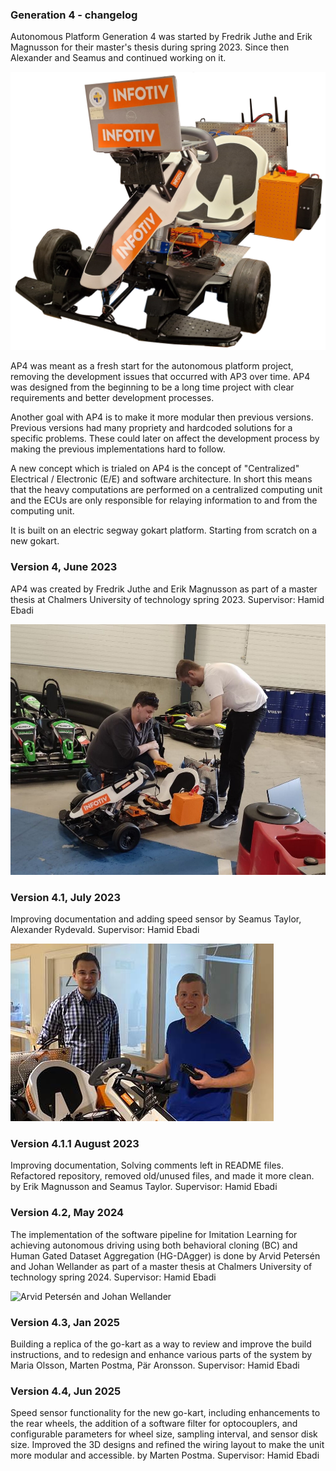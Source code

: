 ### Generation 4 - changelog

Autonomous Platform Generation 4 was started by Fredrik Juthe and Erik Magnusson for their master's thesis during spring 2023. Since then Alexander and Seamus and continued working on it.

![AP Generation 4](Resources/Pictures/front_view_transparent.png)

AP4 was meant as a fresh start for the autonomous platform project, removing the development issues that occurred with AP3 over time. AP4 was designed from the beginning to be a long time project with clear requirements and better development processes.

Another goal with AP4 is to make it more modular then previous versions. Previous versions had many propriety and hardcoded solutions for a specific problems. These could later on affect the development process by making the previous implementations hard to follow.

A new concept which is trialed on AP4 is the concept of "Centralized" Electrical / Electronic (E/E) and software architecture. In short this means that the heavy computations are performed on a centralized computing unit and the ECUs are only responsible for relaying information to and from the computing unit.

It is built on an electric segway gokart platform. Starting from scratch on a new gokart.

### Version 4, June 2023

AP4 was created by Fredrik Juthe and Erik Magnusson as part of a master thesis at Chalmers University of technology spring 2023. Supervisor: Hamid Ebadi

![Fredrik Juthe and Erik Magnusson](Resources/EM-FJ.jpeg)

### Version 4.1, July 2023

Improving documentation and adding speed sensor by
Seamus Taylor, Alexander Rydevald.  Supervisor: Hamid Ebadi

![Seamus Taylor and Alexander Rydevald](Resources/AR-ST.jpg)

### Version 4.1.1 August 2023

Improving documentation, Solving comments left in README files. Refactored repository, removed old/unused files, and made it more clean.
by Erik Magnusson and Seamus Taylor. Supervisor: Hamid Ebadi

### Version 4.2, May 2024

The implementation of the software pipeline for Imitation Learning for achieving autonomous driving using both behavioral cloning (BC) and Human Gated Dataset Aggregation (HG-DAgger) is done by Arvid Petersén and Johan Wellander  as part of a master thesis at Chalmers University of technology spring 2024. Supervisor: Hamid Ebadi

![Arvid Petersén and Johan Wellander](Resources/Spring_2024/AP-JW.jpg)

### Version 4.3, Jan 2025

Building a replica of the go-kart as a way to review and improve the build instructions, and to redesign and enhance various parts of the system by Maria Olsson, Marten Postma, Pär Aronsson. Supervisor: Hamid Ebadi

### Version 4.4, Jun 2025

Speed sensor functionality for the new go-kart, including enhancements to the rear wheels, the addition of a software filter for optocouplers, and configurable parameters for wheel size, sampling interval, and sensor disk size. Improved the 3D designs and refined the wiring layout to make the unit more modular and accessible. by Marten Postma. Supervisor: Hamid Ebadi
